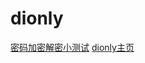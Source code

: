 # dionly
<a href="https://xyzuzu.github.io/dionly/test.html">密码加密解密小测试</a>
<a href="https://xyzuzu.github.io/dionly/html/index.html">dionly主页</a>
